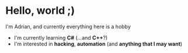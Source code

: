 # Hello, world ;)
I'm Adrian, and currently everything here is a hobby
- I'm currently learning **C#** (...and **C++**?)
- I'm interested in **hacking**, **automation** (and **anything that I may want**)

